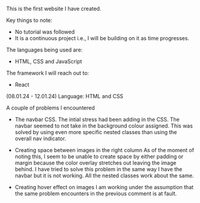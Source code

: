 This is the first website I have created.

Key things to note:
- No tutorial was followed
- It is a continuous project i.e., I will be building on it as time progresses.

The languages being used are:
- HTML, CSS and JavaScript

The framework I will reach out to:
- React

(08.01.24 - 12.01.24)
Language:
HTML and CSS

A couple of problems I encountered
- The navbar CSS.
      The intial stress had been adding in the CSS. The navbar seemed to not take in the background colour assigned. This was solved by using even more specific nested classes than          using the overall nav indicator. 

- Creating space between images in the right column
        As of the moment of noting this, I seem to be unable to create space by either padding or margin because the color overlay stretches out leaving the image behind. I have tried         to solve this problem in the same way I have the navbar but it is not working. All the nested classes work about the same. 

- Creating hover effect on images
        I am working under the assumption that the same problem encounters in the previous comment is at fault. 

